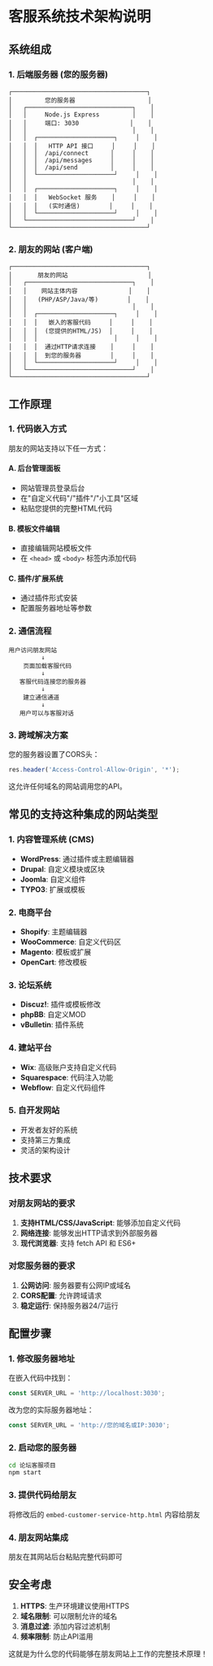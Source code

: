 # 客服系统技术架构说明

## 系统组成

### 1. 后端服务器 (您的服务器)
```
┌─────────────────────────────────────┐
│         您的服务器                    │
│   ┌─────────────────────────────┐    │
│   │     Node.js Express         │    │
│   │     端口: 3030              │    │
│   │                             │    │
│   │  ┌─────────────────────┐     │    │
│   │  │   HTTP API 接口     │     │    │
│   │  │  /api/connect      │     │    │
│   │  │  /api/messages     │     │    │
│   │  │  /api/send         │     │    │
│   │  └─────────────────────┘     │    │
│   │                             │    │
│   │  ┌─────────────────────┐     │    │
│   │  │   WebSocket 服务    │     │    │
│   │  │   (实时通信)        │     │    │
│   │  └─────────────────────┘     │    │
│   └─────────────────────────────┘    │
└─────────────────────────────────────┘
```

### 2. 朋友的网站 (客户端)
```
┌─────────────────────────────────────┐
│       朋友的网站                      │
│   ┌─────────────────────────────┐    │
│   │    网站主体内容              │    │
│   │   (PHP/ASP/Java/等)        │    │
│   │                             │    │
│   │  ┌─────────────────────┐     │    │
│   │  │   嵌入的客服代码     │     │    │
│   │  │  (您提供的HTML/JS)  │     │    │
│   │  │                     │     │    │
│   │  │  通过HTTP请求连接    │     │    │
│   │  │  到您的服务器        │     │    │
│   │  └─────────────────────┘     │    │
│   └─────────────────────────────┘    │
└─────────────────────────────────────┘
```

## 工作原理

### 1. 代码嵌入方式
朋友的网站支持以下任一方式：

#### A. 后台管理面板
- 网站管理员登录后台
- 在"自定义代码"/"插件"/"小工具"区域
- 粘贴您提供的完整HTML代码

#### B. 模板文件编辑
- 直接编辑网站模板文件
- 在 `<head>` 或 `<body>` 标签内添加代码

#### C. 插件/扩展系统
- 通过插件形式安装
- 配置服务器地址等参数

### 2. 通信流程
```
用户访问朋友网站
         ↓
    页面加载客服代码
         ↓
   客服代码连接您的服务器
         ↓
    建立通信通道
         ↓
   用户可以与客服对话
```

### 3. 跨域解决方案
您的服务器设置了CORS头：
```javascript
res.header('Access-Control-Allow-Origin', '*');
```
这允许任何域名的网站调用您的API。

## 常见的支持这种集成的网站类型

### 1. 内容管理系统 (CMS)
- **WordPress**: 通过插件或主题编辑器
- **Drupal**: 自定义模块或区块
- **Joomla**: 自定义组件
- **TYPO3**: 扩展或模板

### 2. 电商平台
- **Shopify**: 主题编辑器
- **WooCommerce**: 自定义代码区
- **Magento**: 模板或扩展
- **OpenCart**: 修改模板

### 3. 论坛系统
- **Discuz!**: 插件或模板修改
- **phpBB**: 自定义MOD
- **vBulletin**: 插件系统

### 4. 建站平台
- **Wix**: 高级账户支持自定义代码
- **Squarespace**: 代码注入功能
- **Webflow**: 自定义代码组件

### 5. 自开发网站
- 开发者友好的系统
- 支持第三方集成
- 灵活的架构设计

## 技术要求

### 对朋友网站的要求
1. **支持HTML/CSS/JavaScript**: 能够添加自定义代码
2. **网络连接**: 能够发出HTTP请求到外部服务器
3. **现代浏览器**: 支持 fetch API 和 ES6+

### 对您服务器的要求
1. **公网访问**: 服务器要有公网IP或域名
2. **CORS配置**: 允许跨域请求
3. **稳定运行**: 保持服务器24/7运行

## 配置步骤

### 1. 修改服务器地址
在嵌入代码中找到：
```javascript
const SERVER_URL = 'http://localhost:3030';
```
改为您的实际服务器地址：
```javascript
const SERVER_URL = 'http://您的域名或IP:3030';
```

### 2. 启动您的服务器
```bash
cd 论坛客服项目
npm start
```

### 3. 提供代码给朋友
将修改后的 `embed-customer-service-http.html` 内容给朋友

### 4. 朋友网站集成
朋友在其网站后台粘贴完整代码即可

## 安全考虑

1. **HTTPS**: 生产环境建议使用HTTPS
2. **域名限制**: 可以限制允许的域名
3. **消息过滤**: 添加内容过滤机制
4. **频率限制**: 防止API滥用

这就是为什么您的代码能够在朋友网站上工作的完整技术原理！
